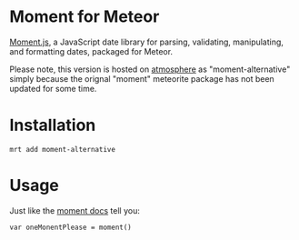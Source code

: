 # Moment for Meteor

[Moment.js](http://momentjs.com/), a JavaScript date library for parsing, validating, manipulating, and formatting dates, packaged for Meteor.

Please note, this version is hosted on [atmosphere](https://atmosphere.meteor.com/) as "moment-alternative" simply because the orignal "moment" meteorite package has not been updated for some time.

Installation
=============

`mrt add moment-alternative`

Usage
==============
Just like the [moment docs](http://momentjs.com/docs/) tell you:

`var oneMonentPlease = moment()`